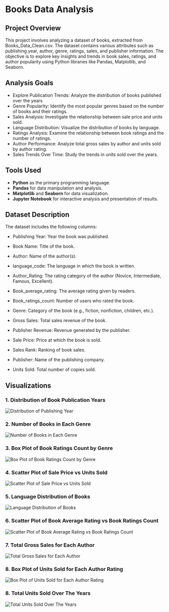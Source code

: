 
# Books Data Analysis

## Project Overview

This project involves analyzing a dataset of books, extracted from Books_Data_Clean.csv. The dataset contains various attributes such as publishing year, author, genre, ratings, sales, and publisher information. The objective is to explore key insights and trends in book sales, ratings, and author popularity using Python libraries like Pandas, Matplotlib, and Seaborn.

## Analysis Goals
- Explore Publication Trends: Analyze the distribution of books published over the years
- Genre Popularity: Identify the most popular genres based on the number of books and their ratings.
- Sales Analysis: Investigate the relationship between sale price and units sold.
- Language Distribution: Visualize the distribution of books by language.
- Ratings Analysis: Examine the relationship between book ratings and the number of ratings.
- Author Performance: Analyze total gross sales by author and units sold by author rating.
- Sales Trends Over Time: Study the trends in units sold over the years.

## Tools Used
- **Python** as the primary programming language.
- **Pandas** for data manipulation and analysis.
- **Matplotlib** and **Seaborn** for data visualization.
- **Jupyter Notebook** for interactive analysis and presentation of results.

## Dataset Description

The dataset includes the following columns:

- Publishing Year: Year the book was published.

- Book Name: Title of the book.

- Author: Name of the author(s).

- language_code: The language in which the book is written.

- Author_Rating: The rating category of the author (Novice, Intermediate, Famous, Excellent).

- Book_average_rating: The average rating given by readers.

- Book_ratings_count: Number of users who rated the book.

- Genre: Category of the book (e.g., fiction, nonfiction, children, etc.).

- Gross Sales: Total sales revenue of the book.

- Publisher Revenue: Revenue generated by the publisher.

- Sale Price: Price at which the book is sold.

- Sales Rank: Ranking of book sales.

- Publisher: Name of the publishing company.

- Units Sold: Total number of copies sold.


## Visualizations

### 1. Distribution of Book Publication Years
![Distribution of Publishing Year](https://github.com/user-attachments/assets/9d9e6cfa-8fed-4973-836e-d010807c0274)

### 2. Number of Books in Each Genre
![Number of Books in Each Genre](https://github.com/user-attachments/assets/897d31ce-b2e1-4156-94d0-dd95f76ed24b)

### 3. Box Plot of Book Ratings Count by Genre
![Box Plot of Book Ratings Count by Genre](https://github.com/user-attachments/assets/8789c0e8-2280-4557-8cc2-783eb7927f83)

### 4. Scatter Plot of Sale Price vs Units Sold
![Scatter Plot of Sale Price vs Units Sold](https://github.com/user-attachments/assets/14d6de12-1f2a-472b-b8d3-304ea1078bcd)

### 5. Language Distribution of Books
![Language Distribution of Books](https://github.com/user-attachments/assets/952f9916-c973-40d5-8a4a-155aed52dc74)

### 6. Scatter Plot of Book Average Rating vs Book Ratings Count
![Scatter Plot of Book Average Rating vs Book Ratings Count](https://github.com/user-attachments/assets/addf0987-06aa-4056-b354-393b3e521886)

### 7. Total Gross Sales for Each Author
![Total Gross Sales for Each Author](https://github.com/user-attachments/assets/c677f8d5-496b-495c-a92a-fccee772b332)

### 8. Box Plot of Units Sold for Each Author Rating
![Box Plot of Units Sold for Each Author Rating](https://github.com/user-attachments/assets/6fca58d2-27c4-4195-98f5-41961ee9fac9)

### 8. Total Units Sold Over The Years
![Total Units Sold Over The Years](https://github.com/user-attachments/assets/1d7e2b7c-9dd7-4722-8878-9582c139a875)

